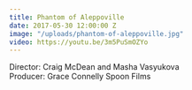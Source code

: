 ```yaml
---
title: Phantom of Aleppoville
date: 2017-05-30 12:00:00 Z
image: "/uploads/phantom-of-aleppoville.jpg"
video: https://youtu.be/3m5PuSmOZYo
---
```


Director: Craig McDean and Masha Vasyukova  
Producer: Grace Connelly Spoon Films